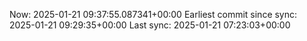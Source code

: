 Now: 2025-01-21 09:37:55.087341+00:00 Earliest commit since sync: 2025-01-21 09:29:35+00:00 Last sync: 2025-01-21 07:23:03+00:00
